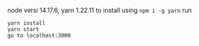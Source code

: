 node versi 14.17.6,
yarn 1.22.11 to install using `npm i -g yarn`
run

```
yarn install
yarn start
go to localhost:3000
```
